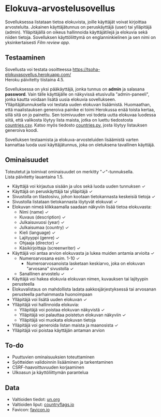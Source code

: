 # Elokuva-arvostelusovellus

Sovelluksessa listataan tietoa elokuvista, joille käyttäjät voivat kirjoittaa arvosteluita. Jokainen käyttäjätunnus on peruskäyttäjä (user) tai ylläpitäjä (admin). Ylläpitäjällä on oikeus hallinnoida käyttäjätilejä ja elokuvia sekä niiden tietoja. Sovelluksen käyttöliittymä on englanninkielinen ja sen nimi on yksinkertaisesti *Film review app*.

## Testaaminen

Sovellusta voi testata osoitteessa https://tsoha-elokuvasovellus.herokuapp.com/  
Heroku päivitetty tiistaina 4.5.

Sovelluksessa on yksi pääkäyttäjä, jonka tunnus on **admin** ja salasana **password**. Vain tälle käyttäjälle on näkyvissä etusivulla "admin-paneeli", jonka kautta voidaan lisätä uusia elokuvia sovellukseen. Ylläpitäjätunnuksella voi testata uuden elokuvan lisäämistä. Huomaathan, että maalistauksen generoiva painike ei toimi Herokussa enää toista kertaa, sillä sitä on jo painettu. Sen toimivuuden voi todeta uutta elokuvaa luodessa siitä, että valikosta löytyy lista maista, jotka on luettu tiedostosta [countries.csv](https://github.com/rvrauhala/tsoha-elokuvasovellus/blob/main/data/countries.csv). Katso myös tiedosto [countries.py](https://github.com/rvrauhala/tsoha-elokuvasovellus/blob/main/countries.py), josta löytyy listauksen generoiva koodi. 

Sovelluksen testaamista ja elokuva-arvosteluiden lisäämistä varten kannattaa luoda uusi käyttäjätunnus, joka on oletuksena tavallinen käyttäjä.

## Ominaisuudet

Toteutetut ja toimivat ominaisuudet on merkitty "✓"-tunnuksella.  
Lista päivitetty lauantaina 1.5.

- Käyttäjä voi kirjautua sisään ja ulos sekä luoda uuden tunnuksen ✓
- Käyttäjä on peruskäyttäjä tai ylläpitäjä ✓
- Sivustolla on tilastosivu, johon kootaan tietokannasta keskeisiä tietoja ✓
- Sivustolla listataan tietokannasta löytyvät elokuvat ✓
- Elokuvan nimeä klikkaamalla saadaan näkyviin lisää tietoa elokuvasta:
  - Nimi (name) ✓
  - Kuvaus (description) ✓
  - Julkaisuvuosi (year) ✓
  - Julkaisumaa (country) ✓
  - Kieli (language) ✓
  - Lajityyppi (genre) ✓
  - Ohjaaja (director) ✓
  - Käsikirjoittaja (screenwriter) ✓
- Käyttäjä voi antaa arvion elokuvasta ja lukea muiden antamia arvioita ✓
  - Numeroarvosana esim. 1-10 ✓
    - Numeroarvosanoista lasketaan keskiarvo, joka on elokuvan "arvosana" sivustolla ✓
  - Sanallinen arvostelu ✓
- Käyttäjä voi hakea elokuvia elokuvan nimen, kuvauksen tai lajityypin perusteella
- Elokuvalistaus on mahdollista ladata aakkosjärjestyksessä tai arvosanan perusteella parhaimmasta huonoimpaan
- Ylläpitäjä voi lisätä uuden elokuvan ✓
- Ylläpitäjä voi hallinnoida elokuvia:
  - Ylläpitäjä voi poistaa elokuvan näkyvistä ✓
  - Ylläpitäjä voi palauttaa poistetun elokuvan näkyviin ✓
  - Ylläpitäjä voi muokata elokuvan tietoja
- Ylläpitäjä voi generoida listan maista ja maanosista ✓
- Ylläpitäjä voi poistaa käyttäjän antaman arvion

## To-do

- Puuttuvien ominaisuuksien toteuttaminen
- Syötteiden validoinnin lisääminen ja tarkentaminen
- CSRF-haavoittuvuuden korjaaminen
- Ulkoasun ja käyttöliittymän parantelua

## Data
- Valtioiden tiedot: [un.org](https://www.un.org/en/about-us/member-states)
- Valtioiden liput: [countryflags.io](https://www.countryflags.io/)
- Favicon: [favicon.io](https://favicon.io/)